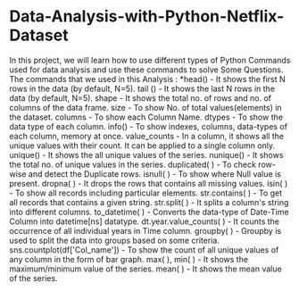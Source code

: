 # Data-Analysis-with-Python-Netflix-Dataset
 In this project, we will learn how to use different types of Python Commands used for data analysis and use these commands to solve Some Questions.  The commands that we used in this Analysis : *head() - It shows the first N rows in the data (by default, N=5).  tail () - It shows the last N rows in the data (by default, N=5). shape - It shows the total no. of rows and no. of columns of the data frame. size - To show No. of total values(elements) in the dataset. columns - To show each Column Name. dtypes - To show the data type of each column. info() - To show indexes, columns, data-types of each column, memory at once. value_counts - In a column, it shows all the unique values with their count. It can be applied to a single column only. unique() - It shows the all unique values of the series. nunique() - It shows the total no. of unique values in the series. duplicated( ) - To check row-wise and detect the Duplicate rows. isnull( ) - To show where Null value is present. dropna( ) - It drops the rows that contains all missing values. isin( ) - To show all records including particular elements. str.contains( ) - To get all records that contains a given string. str.split( ) - It splits a column's string into different columns. to_datetime( ) - Converts the data-type of Date-Time Column into datetime[ns] datatype. dt.year.value_counts( ) - It counts the occurrence of all individual years in Time column. groupby( ) - Groupby is used to split the data into groups based on some criteria. sns.countplot(df['Col_name']) - To show the count of all unique values of any column in the form of bar graph. max( ), min( ) - It shows the maximum/minimum value of the series. mean( ) - It shows the mean value of the series.
